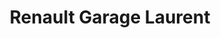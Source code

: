 ---
title: "Renault Garage Laurent"
url: /rennes/renault-garage-laurent/
shop: réparation de voitures
---